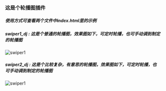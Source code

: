 ### 这是个轮播图插件

##### 使用方式可查看两个文件中index.html里的示例

##### swiper1_dj : 这是个普通的轮播图，效果图如下，可定时轮播，也可手动调到制定的轮播图
![swiper1](https://github.com/tobealeader/work/blob/master/swiper/swiper1.png)

##### swiper2_dj : 这是个比较复杂，有意思的轮播图，效果图如下，可定时轮播，也可手动调到制定的轮播图
![swiper1](https://github.com/tobealeader/work/blob/master/swiper/swiper2.png)
